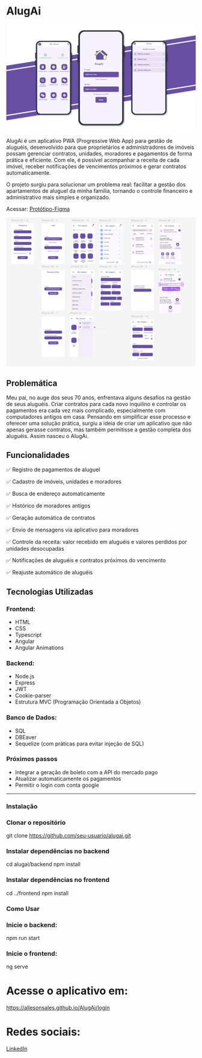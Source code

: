 # AlugAi

![Logo do projeto](public/Mockup.png)

AlugAi é um aplicativo PWA (Progressive Web App) para gestão de aluguéis, desenvolvido para que proprietários e administradores de imóveis possam gerenciar contratos, unidades, moradores e pagamentos de forma prática e eficiente. Com ele, é possível acompanhar a receita de cada imóvel, receber notificações de vencimentos próximos e gerar contratos automaticamente.

O projeto surgiu para solucionar um problema real: facilitar a gestão dos apartamentos de aluguel da minha família, tornando o controle financeiro e administrativo mais simples e organizado.

Acessar: [Protótipo-Figma](https://www.figma.com/proto/mQrRyC6pyGmUaRNn8OqoSF/Untitled?node-id=1-2&t=bZ73T1F2QBSgqHsz-0&scaling=scale-down&content-scaling=fixed&page-id=0%3A1&starting-point-node-id=15%3A1109)

![Potótipo](public/prototipo.png)

## Problemática

Meu pai, no auge dos seus 70 anos, enfrentava alguns desafios na gestão de seus aluguéis. Criar contratos para cada novo inquilino e controlar os pagamentos era cada vez mais complicado, especialmente com computadores antigos em casa. Pensando em simplificar esse processo e oferecer uma solução prática, surgiu a ideia de criar um aplicativo que não apenas gerasse contratos, mas também permitisse a gestão completa dos aluguéis. Assim nasceu o AlugAi.

## Funcionalidades

✅ Registro de pagamentos de aluguel

✅ Cadastro de imóveis, unidades e moradores

✅ Busca de endereço automaticamente

✅ Histórico de moradores antigos

✅ Geração automática de contratos

✅ Envio de mensagens via aplicativo para moradores

✅ Controle da receita: valor recebido em aluguéis e valores perdidos por unidades desocupadas

✅ Notificações de aluguéis e contratos próximos do vencimento

✅ Reajuste automático de aluguéis

## Tecnologias Utilizadas

### Frontend:

- HTML
- CSS
- Typescript
- Angular
- Angular Animations

### Backend:

- Node.js
- Express
- JWT
- Cookie-parser
- Estrutura MVC (Programação Orientada a Objetos)

### Banco de Dados:

- SQL
- DBEaver
- Sequelize (com práticas para evitar injeção de SQL)

### Próximos passos

- Integrar a geração de boleto com a API do mercado pago
- Atualizar automaticamente os pagamentos
- Permitir o login com conta google

---

### Instalação

### Clonar o repositório

git clone https://github.com/seu-usuario/alugai.git

### Instalar dependências no backend

cd alugai/backend
npm install

### Instalar dependências no frontend

cd ../frontend
npm install

### Como Usar

### Inicie o backend:

npm run start

### Inicie o frontend:

ng serve

# Acesse o aplicativo em:

https://allesonsales.github.io/AlugAi/login

# Redes sociais:

[LinkedIn](https://www.linkedin.com/in/allesonsales/)
